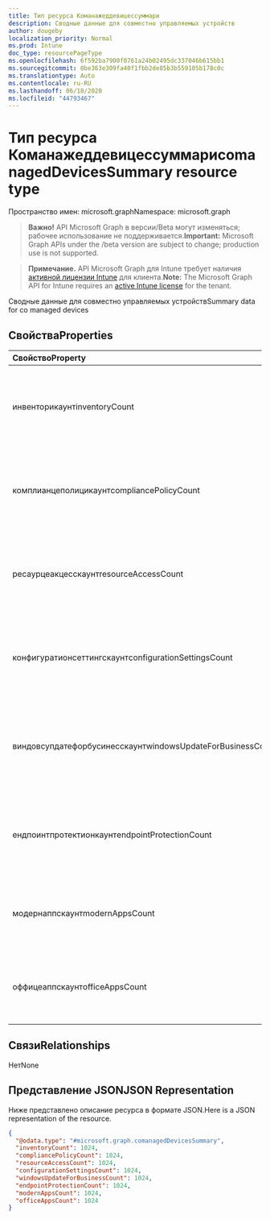 ```yaml
---
title: Тип ресурса Команажеддевицессуммари
description: Сводные данные для совместно управляемых устройств
author: dougeby
localization_priority: Normal
ms.prod: Intune
doc_type: resourcePageType
ms.openlocfilehash: 6f592ba7900f0761a24b02495dc337046b615bb1
ms.sourcegitcommit: 0be363e309fa40f1fbb2de85b3b559105b178c0c
ms.translationtype: Auto
ms.contentlocale: ru-RU
ms.lasthandoff: 06/18/2020
ms.locfileid: "44793467"
---
```

# <a name="comanageddevicessummary-resource-type"></a><span data-ttu-id="14d13-103">Тип ресурса Команажеддевицессуммари</span><span class="sxs-lookup"><span data-stu-id="14d13-103">comanagedDevicesSummary resource type</span></span>

<span data-ttu-id="14d13-104">Пространство имен: microsoft.graph</span><span class="sxs-lookup"><span data-stu-id="14d13-104">Namespace: microsoft.graph</span></span>

> <span data-ttu-id="14d13-105">**Важно!** API Microsoft Graph в версии/Beta могут изменяться; рабочее использование не поддерживается.</span><span class="sxs-lookup"><span data-stu-id="14d13-105">**Important:** Microsoft Graph APIs under the /beta version are subject to change; production use is not supported.</span></span>

> <span data-ttu-id="14d13-106">**Примечание.** API Microsoft Graph для Intune требует наличия [активной лицензии Intune](https://go.microsoft.com/fwlink/?linkid=839381) для клиента.</span><span class="sxs-lookup"><span data-stu-id="14d13-106">**Note:** The Microsoft Graph API for Intune requires an [active Intune license](https://go.microsoft.com/fwlink/?linkid=839381) for the tenant.</span></span>

<span data-ttu-id="14d13-107">Сводные данные для совместно управляемых устройств</span><span class="sxs-lookup"><span data-stu-id="14d13-107">Summary data for co managed devices</span></span>

## <a name="properties"></a><span data-ttu-id="14d13-108">Свойства</span><span class="sxs-lookup"><span data-stu-id="14d13-108">Properties</span></span>
|<span data-ttu-id="14d13-109">Свойство</span><span class="sxs-lookup"><span data-stu-id="14d13-109">Property</span></span>|<span data-ttu-id="14d13-110">Тип</span><span class="sxs-lookup"><span data-stu-id="14d13-110">Type</span></span>|<span data-ttu-id="14d13-111">Описание</span><span class="sxs-lookup"><span data-stu-id="14d13-111">Description</span></span>|
|:---|:---|:---|
|<span data-ttu-id="14d13-112">инвенторикаунт</span><span class="sxs-lookup"><span data-stu-id="14d13-112">inventoryCount</span></span>|<span data-ttu-id="14d13-113">Int32</span><span class="sxs-lookup"><span data-stu-id="14d13-113">Int32</span></span>|<span data-ttu-id="14d13-114">Количество устройств с свунгом инвентаризации.</span><span class="sxs-lookup"><span data-stu-id="14d13-114">Number of devices with Inventory swung-over.</span></span> <span data-ttu-id="14d13-115">Это свойство доступно только для чтения.</span><span class="sxs-lookup"><span data-stu-id="14d13-115">This property is read-only.</span></span>|
|<span data-ttu-id="14d13-116">комплианцеполицикаунт</span><span class="sxs-lookup"><span data-stu-id="14d13-116">compliancePolicyCount</span></span>|<span data-ttu-id="14d13-117">Int32</span><span class="sxs-lookup"><span data-stu-id="14d13-117">Int32</span></span>|<span data-ttu-id="14d13-118">Количество устройств с Комплианцеполици свунг.</span><span class="sxs-lookup"><span data-stu-id="14d13-118">Number of devices with CompliancePolicy swung-over.</span></span> <span data-ttu-id="14d13-119">Это свойство доступно только для чтения.</span><span class="sxs-lookup"><span data-stu-id="14d13-119">This property is read-only.</span></span>|
|<span data-ttu-id="14d13-120">ресаурцеакцесскаунт</span><span class="sxs-lookup"><span data-stu-id="14d13-120">resourceAccessCount</span></span>|<span data-ttu-id="14d13-121">Int32</span><span class="sxs-lookup"><span data-stu-id="14d13-121">Int32</span></span>|<span data-ttu-id="14d13-122">Количество устройств с Ресаурцеакцесс свунг.</span><span class="sxs-lookup"><span data-stu-id="14d13-122">Number of devices with ResourceAccess swung-over.</span></span> <span data-ttu-id="14d13-123">Это свойство доступно только для чтения.</span><span class="sxs-lookup"><span data-stu-id="14d13-123">This property is read-only.</span></span>|
|<span data-ttu-id="14d13-124">конфигуратионсеттингскаунт</span><span class="sxs-lookup"><span data-stu-id="14d13-124">configurationSettingsCount</span></span>|<span data-ttu-id="14d13-125">Int32</span><span class="sxs-lookup"><span data-stu-id="14d13-125">Int32</span></span>|<span data-ttu-id="14d13-126">Количество устройств с Конфигуратионсеттингс свунг.</span><span class="sxs-lookup"><span data-stu-id="14d13-126">Number of devices with ConfigurationSettings swung-over.</span></span> <span data-ttu-id="14d13-127">Это свойство доступно только для чтения.</span><span class="sxs-lookup"><span data-stu-id="14d13-127">This property is read-only.</span></span>|
|<span data-ttu-id="14d13-128">виндовсупдатефорбусинесскаунт</span><span class="sxs-lookup"><span data-stu-id="14d13-128">windowsUpdateForBusinessCount</span></span>|<span data-ttu-id="14d13-129">Int32</span><span class="sxs-lookup"><span data-stu-id="14d13-129">Int32</span></span>|<span data-ttu-id="14d13-130">Количество устройств с Виндовсупдатефорбусинесс свунг.</span><span class="sxs-lookup"><span data-stu-id="14d13-130">Number of devices with WindowsUpdateForBusiness swung-over.</span></span> <span data-ttu-id="14d13-131">Это свойство доступно только для чтения.</span><span class="sxs-lookup"><span data-stu-id="14d13-131">This property is read-only.</span></span>|
|<span data-ttu-id="14d13-132">ендпоинтпротектионкаунт</span><span class="sxs-lookup"><span data-stu-id="14d13-132">endpointProtectionCount</span></span>|<span data-ttu-id="14d13-133">Int32</span><span class="sxs-lookup"><span data-stu-id="14d13-133">Int32</span></span>|<span data-ttu-id="14d13-134">Количество устройств с Ендпоинтпротектион свунг.</span><span class="sxs-lookup"><span data-stu-id="14d13-134">Number of devices with EndpointProtection swung-over.</span></span> <span data-ttu-id="14d13-135">Это свойство доступно только для чтения.</span><span class="sxs-lookup"><span data-stu-id="14d13-135">This property is read-only.</span></span>|
|<span data-ttu-id="14d13-136">модернаппскаунт</span><span class="sxs-lookup"><span data-stu-id="14d13-136">modernAppsCount</span></span>|<span data-ttu-id="14d13-137">Int32</span><span class="sxs-lookup"><span data-stu-id="14d13-137">Int32</span></span>|<span data-ttu-id="14d13-138">Количество устройств с Модернаппс свунг.</span><span class="sxs-lookup"><span data-stu-id="14d13-138">Number of devices with ModernApps swung-over.</span></span> <span data-ttu-id="14d13-139">Это свойство доступно только для чтения.</span><span class="sxs-lookup"><span data-stu-id="14d13-139">This property is read-only.</span></span>|
|<span data-ttu-id="14d13-140">оффицеаппскаунт</span><span class="sxs-lookup"><span data-stu-id="14d13-140">officeAppsCount</span></span>|<span data-ttu-id="14d13-141">Int32</span><span class="sxs-lookup"><span data-stu-id="14d13-141">Int32</span></span>|<span data-ttu-id="14d13-142">Количество устройств с Оффицеаппс свунг.</span><span class="sxs-lookup"><span data-stu-id="14d13-142">Number of devices with OfficeApps swung-over.</span></span> <span data-ttu-id="14d13-143">Это свойство доступно только для чтения.</span><span class="sxs-lookup"><span data-stu-id="14d13-143">This property is read-only.</span></span>|

## <a name="relationships"></a><span data-ttu-id="14d13-144">Связи</span><span class="sxs-lookup"><span data-stu-id="14d13-144">Relationships</span></span>
<span data-ttu-id="14d13-145">Нет</span><span class="sxs-lookup"><span data-stu-id="14d13-145">None</span></span>

## <a name="json-representation"></a><span data-ttu-id="14d13-146">Представление JSON</span><span class="sxs-lookup"><span data-stu-id="14d13-146">JSON Representation</span></span>
<span data-ttu-id="14d13-147">Ниже представлено описание ресурса в формате JSON.</span><span class="sxs-lookup"><span data-stu-id="14d13-147">Here is a JSON representation of the resource.</span></span>
<!-- {
  "blockType": "resource",
  "@odata.type": "microsoft.graph.comanagedDevicesSummary"
}
-->
``` json
{
  "@odata.type": "#microsoft.graph.comanagedDevicesSummary",
  "inventoryCount": 1024,
  "compliancePolicyCount": 1024,
  "resourceAccessCount": 1024,
  "configurationSettingsCount": 1024,
  "windowsUpdateForBusinessCount": 1024,
  "endpointProtectionCount": 1024,
  "modernAppsCount": 1024,
  "officeAppsCount": 1024
}
```



